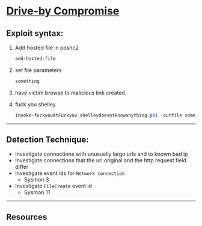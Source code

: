 # [Drive-by Compromise](https://attack.mitre.org/techniques/T1189/)

## Exploit syntax:

1. Add hosted file in poshc2 
    ```powershell 
    add-hosted-file
    ```
2. set file parameters 
    ```powershell 
    something
    ```
3. have victim browse to malicious link created.

4. fuck you shelley 
    ```powershell 
    invoke-fuckyouAtFuckyou shelleydoesntknowanything.ps1 -outfile somedumbshitShelleysaid.txt 
    ```
---

## Detection Technique:
* Investigate connections with unusually large urls and to known bad ip
* Investigate connections that the url.original and the http request field differ
* Investigate event ids for `Network connection`
  * Sysmon 3
* Investigate `FileCreate` event id
  * Sysmon 11

---

## Resources